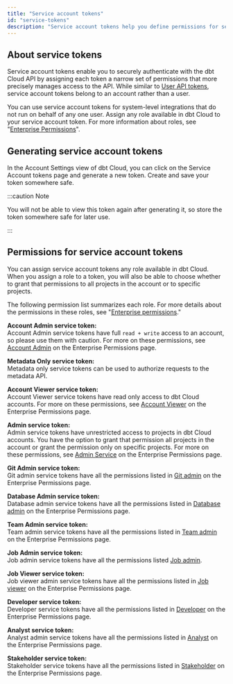 ```yaml
---
title: "Service account tokens"
id: "service-tokens"
description: "Service account tokens help you define permissions for securing access to your dbt Cloud account and its projects."
---
```


## About service tokens

Service account tokens enable you to securely authenticate with the dbt Cloud API by assigning each token a narrow set of permissions that more precisely manages access to the API. While similar to [User API tokens](user-tokens), service account tokens belong to an account rather than a user.

You can use service account tokens for system-level integrations that do not run on behalf of any one user. Assign any role available in dbt Cloud to your service account token. For more information about roles, see "[Enterprise Permissions](docs/dbt-cloud/access-control/enterprise-permissions)".

## Generating service account tokens

In the Account Settings view of dbt Cloud, you can click on the Service Account tokens page and generate a new token. Create and save your token somewhere safe.

:::caution Note

You will not be able to view this token again after generating it, so store the token somewhere safe for later use.

:::
## Permissions for service account tokens

You can assign service account tokens any role available in dbt Cloud. When you assign a role to a token, you will also be able to choose whether to grant that permissions to all projects in the account or to specific projects.

The following permission list summarizes each role. For more details about the permissions in these roles, see "[Enterprise permissions](/docs/dbt-cloud/access-control/enterprise-permissions)."

**Account Admin service token:**<br/>
Account Admin service tokens have full `read + write` access to an account, so please use them with caution. For more on these permissions, see [Account Admin](docs/dbt-cloud/access-control/enterprise-permissions#account-admin) on the Enterprise Permissions page.

**Metadata Only service token:**<br/>
Metadata only service tokens can be used to authorize requests to the metadata API.

**Account Viewer service token:**<br/>
Account Viewer service tokens have read only access to dbt Cloud accounts. For more on these permissions, see [Account Viewer](docs/dbt-cloud/access-control/enterprise-permissions#account-viewer) on the Enterprise Permissions page.

**Admin service token:**<br/>
Admin service tokens have unrestricted access to projects in dbt Cloud accounts. You have the option to grant that permission all projects in the account or grant the permission only on specific projects. For more on these permissions, see [Admin Service](docs/dbt-cloud/access-control/enterprise-permissions#admin-service) on the Enterprise Permissions page.

**Git Admin service token:**<br/>
Git admin service tokens have all the permissions listed in [Git admin](/docs/dbt-cloud/access-control/enterprise-permissions#git-admin) on the Enterprise Permissions page.

**Database Admin service token:**<br/>
Database admin service tokens have all the permissions listed in [Database admin](/docs/dbt-cloud/access-control/enterprise-permissions#database-admin) on the Enterprise Permissions page.

**Team Admin service token:**<br/>
Team admin service tokens have all the permissions listed in [Team admin](/docs/dbt-cloud/access-control/enterprise-permissions#team-admin) on the Enterprise Permissions page.

**Job Admin service token:**<br/>
Job admin service tokens have all the permissions listed [Job admin](/docs/dbt-cloud/access-control/enterprise-permissions#job-admin).

**Job Viewer service token:**<br/>
Job viewer admin service tokens have all the permissions listed in [Job viewer](/docs/dbt-cloud/access-control/enterprise-permissions#job-viewer) on the Enterprise Permissions page.

**Developer service token:**<br/>
Developer service tokens have all the permissions listed in [Developer](/docs/dbt-cloud/access-control/enterprise-permissions#developer) on the Enterprise Permissions page.
 
**Analyst service token:**<br/>
Analyst admin service tokens have all the permissions listed in [Analyst](/docs/dbt-cloud/access-control/enterprise-permissions#analyst) on the Enterprise Permissions page.

**Stakeholder service token:**<br/>
Stakeholder service tokens have all the permissions listed in [Stakeholder](/docs/dbt-cloud/access-control/enterprise-permissions#stakeholder) on the Enterprise Permissions page.
